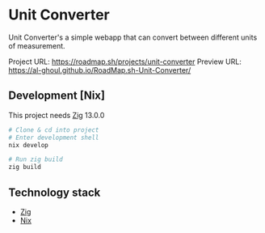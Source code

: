 # Unit Converter

Unit Converter's a simple webapp that can convert between different units of measurement.

Project URL: https://roadmap.sh/projects/unit-converter
Preview URL: https://al-ghoul.github.io/RoadMap.sh-Unit-Converter/

## Development \[Nix\]

This project needs [Zig](https://ziglang.org/) 13.0.0

```bash
# Clone & cd into project
# Enter development shell
nix develop

# Run zig build
zig build
```

## Technology stack

- [Zig](https://ziglang.org/)
- [Nix](https://nixos.org/nix/)

